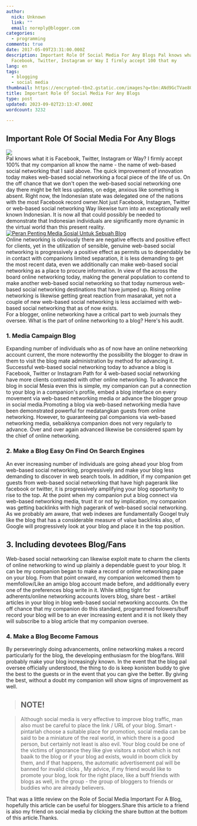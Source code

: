 ```yaml
---
author:
  nick: Unknown
  link: ""
  email: noreply@blogger.com
categories:
  - programming
comments: true
date: 2017-05-09T23:31:00.000Z
description: Important Role Of Social Media For Any Blogs Pal knows what it is
  Facebook, Twitter, Instagram or Way I firmly accept 100 that my
lang: en
tags:
  - blogging
  - social media
thumbnail: https://encrypted-tbn2.gstatic.com/images?q=tbn:ANd9GcTVae8QcdeK12vKxKC_CrH9hB5EyUT8qCbX8AC-lyCzLoPeUzWU0NE32NfC
title: Important Role Of Social Media For Any Blogs
type: post
updated: 2023-09-02T23:13:47.000Z
wordcount: 3232

---
```


Important Role Of Social Media For Any Blogs
--------------------------------------------

![](https://encrypted-tbn2.gstatic.com/images?q=tbn:ANd9GcTVae8QcdeK12vKxKC_CrH9hB5EyUT8qCbX8AC-lyCzLoPeUzWU0NE32NfC)  
Pal knows what it is Facebook, Twitter, Instagram or Way? I firmly accept 100% that my companion all know the name - the name of web-based social networking that I said above. The quick improvement of innovation today makes web-based social networking a focal piece of the life of us. On the off chance that we don't open the web-based social networking one day there might be felt less updates, on edge, anxious like something is absent. Right now, the Indonesian state was delegated one of the nations with the most Facebook record owner.Not just Facebook, Instagram, Twitter or web-based social networking Way likewise turn into an exceptionally well known Indonesian. It is now all that could possibly be needed to demonstrate that Indonesian individuals are significantly more dynamic in the virtual world than this present reality.  
[![Peran Penting Media Sosial Untuk Sebuah Blog](https://4.bp.blogspot.com/-aQgwaLVl0AQ/VW1vGeRiBJI/AAAAAAAABcQ/K5gZ_CBvjXY/s1600/Screenshot_115.jpg "Important Role Of Social Media For A Blog")](http://4.bp.blogspot.com/-aQgwaLVl0AQ/VW1vGeRiBJI/AAAAAAAABcQ/K5gZ_CBvjXY/s1600/Screenshot_115.jpg)  
Online networking is obviously there are negative effects and positive effect for clients, yet in the utilization of sensible, genuine web-based social networking is progressively a positive effect as permits us to dependably be in contact with companions limited separation, it is less demanding to get the most recent data, even we additionally can make web-based social networking as a place to procure information. In view of the across the board online networking today, making the general population to contend to make another web-based social networking so that today numerous web-based social networking destinations that have jumped up. Rising online networking is likewise getting great reaction from masarakat, yet not a couple of new web-based social networking is less acclaimed with web-based social networking that as of now exists.  
For a blogger, online networking have a critical part to web journals they oversee. What is the part of online networking to a blog? Here's his audit.  

### 1\. Media Campaign Blog

Expanding number of individuals who as of now have an online networking account current, the more noteworthy the possibility the blogger to draw in them to visit the blog mate administration by method for advancing it. Successful web-based social networking today to advance a blog is Facebook, Twitter or Instagram Path for 4 web-based social networking have more clients contrasted with other online networking. To advance the blog in social Mesia even this is simple, my companion can put a connection to your blog in a companion's profile, embed a blog interface on every movement via web-based networking media or advance the blogger group in social media.Promoting a blog via web-based networking media have been demonstrated powerful for medatangkan guests from online networking. However, to guaranteeing pal companions via web-based networking media, sebaikknya companion does not very regularly to advance. Over and over again advanced likewise be considered spam by the chief of online networking.  

### 2\. Make a Blog Easy On Find On Search Engines

An ever increasing number of individuals are going ahead your blog from web-based social networking, progressively and make your blog less demanding to discover in web search tools. In addition, if my companion get guests from web-based social networking that have high pagerank like facebook or twitter, it is progressively amplifying your blog opportunity to rise to the top. At the point when my companion put a blog connect via web-based networking media, trust it or not by implication, my companion was getting backlinks with high pagerank of web-based social networking. As we probably am aware, that web indexes are fundamentally Googel truly like the blog that has a considerable measure of value backlinks also, of Google will progressively look at your blog and place it in the top position.  

3\. Including devotees Blog/Fans
--------------------------------

Web-based social networking can likewise exploit mate to charm the clients of online networking to wind up plainly a dependable guest to your blog. It can be my companion began to make a record or online networking page on your blog. From that point onward, my companion welcomed them to memfollow/Like an amigo blog account made before, and additionally every one of the preferences blog write in it. While sitting tight for adherents/online networking accounts lovers blog, share best - artikel articles in your blog in blog web-based social networking accounts. On the off chance that my companion do this standard, programmed folowers/buff record your blog will be to an ever increasing extent and it is not likely they will subscribe to a blog article that my companion oversee.  

### 4\. Make a Blog Become Famous

By perseveringly doing advancements, online networking makes a record particularly for the blog, the developing enthusiasm for the blog/fans. Will probably make your blog increasingly known. In the event that the blog pal oversee officially understood, the thing to do is keep konisten buddy to give the best to the guests or in the event that you can give the better. By giving the best, without a doubt my companion will show signs of improvement as well.  

> **NOTE!**
> ---------

> Although social media is very effective to improve blog traffic, man also must be careful to place the link / URL of your blog. Smart - pintarlah choose a suitable place for promotion, social media can be said to be a miniature of the real world, in which there is a good person, but certainly not least is also evil. Your blog could be one of the victims of ignorance they like give visitors a robot which is not baaik to the blog or if your blog ad exists, would in boom click by them, and if that happens, the automatic advertisement pal will be banned for invalid clicks , My advice, if my friend would like to promote your blog, look for the right place, like a buff friends with blogs as well, in the group - the group of bloggers to friends or buddies who are already believers.

That was a little review on the Role of Social Media Important For A Blog, hopefully this article can be useful for bloggers.Share this article to a friend is also my friend on social media by clicking the share button at the bottom of this article.Thanks.